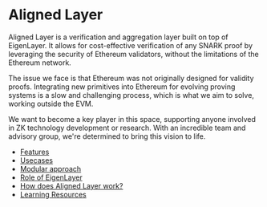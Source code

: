 # Aligned Layer

Aligned Layer is a verification and aggregation layer built on top of EigenLayer. It allows for cost-effective verification of any SNARK proof by leveraging the security of Ethereum validators, without the limitations of the Ethereum network.
 
The issue we face is that Ethereum was not originally designed for validity proofs. Integrating new primitives into Ethereum for evolving proving systems is a slow and challenging process, which is what we aim to solve, working outside the EVM.
 
We want to become a key player in this space, supporting anyone involved in ZK technology development or research. With an incredible team and advisory group, we're determined to bring this vision to life.

- [Features](about_aligned/features.md)
- [Usecases](about_aligned/usecases.md)
- [Modular approach](about_aligned/modular_approach.md)
- [Role of EigenLayer](about_aligned/role_of_eigenlayer.md)
- [How does Aligned Layer work?](about_aligned/how_does_aligned_layer_work.md)
- [Learning Resources](about_aligned/learning_resources.md)

